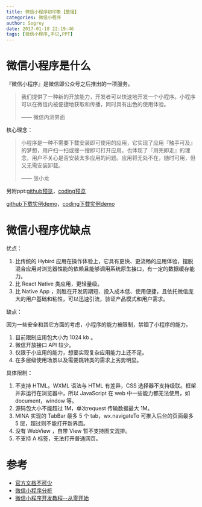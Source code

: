```yaml
---
title: 微信小程序初印象【整理】
categories: 微信小程序
author: Sogrey
date: 2017-01-18 22:19:46
tags: [微信小程序,手记,PPT]
---
```


# 微信小程序是什么

『微信小程序』是微信即公众号之后推出的一项服务。


> 我们提供了一种新的开放能力，开发者可以快速地开发一个小程序。小程序可以在微信内被便捷地获取和传播，同时具有出色的使用体验。	
> 
> —— 微信内测界面

核心理念：
	
> 小程序是一种不需要下载安装即可使用的应用，它实现了应用『触手可及』的梦想，用户扫一扫或搜一搜即可打开应用。也体现了『用完即走』的理念，用户不关心是否安装太多应用的问题。应用将无处不在，随时可用，但又无需安装卸载。	
>
> —— 张小龙

<!-- more-->
另附ppt:[github预览](https://sogrey.github.io/Wechat-app-ppt/index.html)，[coding预览](http://sogrey.coding.me/wechat-app-ppt)

[github下载实例demo](https://raw.githubusercontent.com/Sogrey/Wechat-app-ppt/master/example/youdao.zip)，[coding下载实例demo](https://coding.net/u/sogrey/p/wechat-app-ppt/git/raw/master/example/youdao.zip)

# 微信小程序优缺点

优点：

1. 比传统的 Hybird 应用在操作体验上，它具有更快、更流畅的应用体验，摆脱混合应用对浏览器性能的依赖且能够调用系统原生接口，有一定的数据缓存能力。
2. 比 React Native 类应用，更轻量级。
3. 比 Native App ，则胜在开发周期短、投入成本低、使用便捷，且依托微信庞大的用户基础和粘性，可以迅速引流，验证产品模式和用户需求。

缺点：

因为一些安全和其它方面的考虑，小程序的能力被限制，禁锢了小程序的能力。

1. 目前限制应用包大小为 1024 kb 。
2. 微信开放接口 API 较少。
3. 仅限于小应用的能力，想要实现复杂应用能力上还不足。
4. 在多层级使用场景以及需要跳转类的需求上劣势明显。

具体限制：

1. 不支持 HTML。WXML 语法与 HTML 有差异，CSS 选择器不支持级联。框架并非运行在浏览器中，所以 JavaScript 在 web 中一些能力都无法使用，如 document，window 等。
2. 源码包大小不能超过 1M，单次request 传输数据最大 1M。
3. MINA 实现的 TabBar 最多 5 个 tab，wx.navigateTo 可推入后台的页面最多 5 层，超过则不能打开新界面。
4. 没有 WebView ，自带 View 暂不支持图文混排。
5. 不支持 A 标签，无法打开普通网页。



# 参考
* [官方文档不可少](https://mp.weixin.qq.com/debug/wxadoc/dev/index.html)
* [微信小程序分析](http://www.jianshu.com/p/c9089483f761)
* [微信小程序开发教程--从零开始](http://www.jianshu.com/p/aaef5ceb3936)